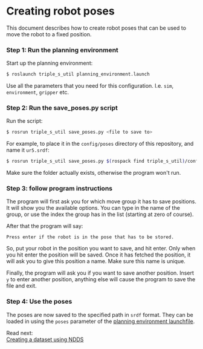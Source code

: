 # Creating robot poses
This document describes how to create robot poses that can be used to move the robot to a fixed position.

### Step 1: Run the planning environment
Start up the planning environment:
```bash
$ roslaunch triple_s_util planning_environment.launch
```
Use all the parameters that you need for this configuration. I.e. `sim`, `environment`, `gripper` etc.

### Step 2: Run the save_poses.py script
Run the script:
```bash
$ rosrun triple_s_util save_poses.py <file to save to>
```
For example, to place it in the `config/poses` directory of this repository, and name it `ur5.srdf`:
```bash
$ rosrun triple_s_util save_poses.py $(rospack find triple_s_util)/config/poses/ur5.srdf
```
Make sure the folder actually exists, otherwise the program won't run. 

### Step 3: follow program instructions
The program will first ask you for which move group it has to save positions. It will show you the available options.
You can type in the name of the group, or use the index the group has in the list (starting at zero of course).

After that the program will say:
```
Press enter if the robot is in the pose that has to be stored.
```
So, put your robot in the position you want to save, and hit enter. Only when you hit enter the position will be saved. Once it has fetched the position, it will ask you to give this position a name. Make sure this name is unique.

Finally, the program will ask you if you want to save another position. Insert `y` to enter another position, anything else will cause the program to save the file and exit.

### Step 4: Use the poses
The poses are now saved to the specified path in `srdf` format. They can be loaded in using the `poses` parameter of the [planning environment launchfile](Planning%20Environment%20Explanation.md#parameters).

Read next:  
[Creating a dataset using NDDS](NDDS%20tutorial.md)  
